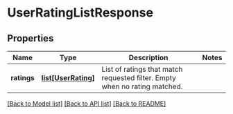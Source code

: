 # UserRatingListResponse

## Properties
Name | Type | Description | Notes
------------ | ------------- | ------------- | -------------
**ratings** | [**list[UserRating]**](UserRating.md) | List of ratings that match requested filter. Empty when no rating matched. | 

[[Back to Model list]](../README.md#documentation-for-models) [[Back to API list]](../README.md#documentation-for-api-endpoints) [[Back to README]](../README.md)


